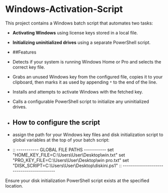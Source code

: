 # Windows-Activation-Script

This project contains a Windows batch script that automates two tasks:
- **Activating Windows** using license keys stored in a local file.
- **Initializing uninitialized drives** using a separate PowerShell script.

- ##Features

-  Detects if your system is running Windows Home or Pro and selects the correct key file.
-  Grabs an unused Windows key from the configured file, copies it to your clipboard, then marks it as used by appending `*` to the end of the line.
-  Installs and attempts to activate Windows with the fetched key.
-  Calls a configurable PowerShell script to initialize any uninitialized drives.

-  ## How to configure the script

-  assign the path for your Windows key files and disk initialization script to global variables at the top of your batch script:

-  :: ----------- GLOBAL FILE PATHS -----------
set "HOME_KEY_FILE=C:\Users\User\Desktop\win.txt"
set "PRO_KEY_FILE=C:\Users\User\Desktop\win pro.txt"
set "DISK_SCRIPT=C:\Users\User\Desktop\diskini.ps1"
:: -----------------------------------------

Ensure your disk initialization PowerShell script exists at the specified location.
